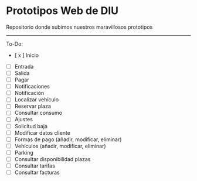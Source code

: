 # Prototipos Web de DIU
Repositorio donde subimos nuestros maravillosos prototipos

---
To-Do:

- [ x ] Inicio
- [ ] Entrada
- [ ] Salida
- [ ] Pagar
- [ ] Notificaciones
- [ ] Notificación
- [ ] Localizar vehículo
- [ ] Reservar plaza
- [ ] Consultar consumo
- [ ] Ajustes
- [ ] Solicitud baja
- [ ] Modificar datos cliente
- [ ] Formas de pago (añadir, modificar, eliminar)
- [ ] Vehículos (añadir, modificar, eliminar)
- [ ] Parking
- [ ] Consultar disponibilidad plazas
- [ ] Consultar tarifas
- [ ] Consultar facturas
